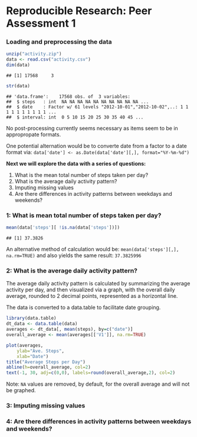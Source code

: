 # Reproducible Research: Peer Assessment 1


### Loading and preprocessing the data


```r
unzip("activity.zip")
data <- read.csv("activity.csv")
dim(data)
```

```
## [1] 17568     3
```

```r
str(data)
```

```
## 'data.frame':	17568 obs. of  3 variables:
##  $ steps   : int  NA NA NA NA NA NA NA NA NA NA ...
##  $ date    : Factor w/ 61 levels "2012-10-01","2012-10-02",..: 1 1 1 1 1 1 1 1 1 1 ...
##  $ interval: int  0 5 10 15 20 25 30 35 40 45 ...
```

No post-processing currently seems necessary as items seem to be in appropropate formats.

One potential alternation would be to converte date from a factor to a date format via:
```data['date'] <- as.Date(data['date'][,], format="%Y-%m-%d")```

**Next we will explore the data with a series of questions:**  
1. What is the mean total number of steps taken per day?  
2. What is the average daily activity pattern?  
3. Imputing missing values  
4. Are there differences in activity patterns between weekdays and weekends?  

### 1: What is mean total number of steps taken per day?


```r
mean(data['steps'][ !is.na(data['steps'])])
```

```
## [1] 37.3826
```

An alternative method of calculation would be: ```mean(data['steps'][,], na.rm=TRUE)``` and also yields the same result: ``37.3825996``

### 2: What is the average daily activity pattern?

The average daily activity pattern is calculated by summarizing the average activity per day, and then visualized via a graph, with the overall daily average, rounded to 2 decimal points, represented as a horizontal line.

The data is converted to a data.table to facilitate date grouping.

```r
library(data.table)
dt_data <- data.table(data)
averages <- dt_data[, mean(steps), by=c("date")]
overall_average <- mean(averages[['V1']], na.rm=TRUE)

plot(averages, 
    ylab="Ave. Steps",
    xlab="Date")
title("Average Steps per Day")
abline(h=overall_average, col=2)
text(-1, 30, adj=c(0,0), labels=round(overall_average,2), col=2)
```

Note: ```NA``` values are removed, by default, for the overall average and will not be graphed.


### 3: Imputing missing values


### 4: Are there differences in activity patterns between weekdays and weekends?
